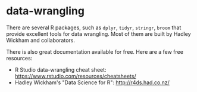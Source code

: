 # data-wrangling

There are several R packages, such as `dplyr`, `tidyr`, `stringr`, `broom` that provide excellent tools for data wrangling. Most of them are built by Hadley Wickham and collaborators. 

There is also great documentation available for free. Here are a few free resources:

- R Studio data-wrangling cheat sheet: https://www.rstudio.com/resources/cheatsheets/
- Hadley Wickham's "Data Science for R": http://r4ds.had.co.nz/
